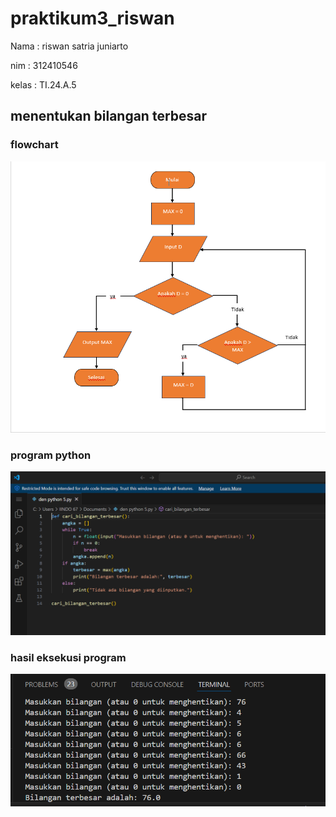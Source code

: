 # praktikum3_riswan
Nama : riswan satria juniarto <p>
nim : 312410546 <p>
kelas : TI.24.A.5
## menentukan bilangan terbesar

### flowchart
![gambar 1](screen/ss3.PNG)

### program python
![gambar 2](screen/ss1.PNG)

### hasil eksekusi program
![gambar 3](screen/ss2.PNG)
